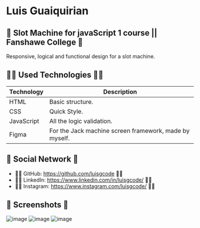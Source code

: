 # Luis Guaiquirian

## 📜 Slot Machine for javaScript 1 course || Fanshawe College 📜

Responsive, logical and functional design for a slot machine.

## 👨‍💻 Used Technologies 👨‍💻

| Technology | Description                                                                          |
| ---------- | ------------------------------------------------------------------------------------ |
| HTML       | Basic structure.                                                                     |
| CSS        | Quick Style.                                                                         |
| JavaScript | All the logic validation.                                                            |
| Figma      | For the Jack machine screen framework, made by myself.                               |

## 🤗 Social Network 🤗

- 🧑‍💻 GitHub: https://github.com/luisgcode 🧑‍💻
- 🧑‍💻 LinkedIn: https://www.linkedin.com/in/luisgcode/ 🧑‍💻
- 🧑‍💻 Instagram: https://www.instagram.com/luisgcode/ 🧑‍💻

## 📜 Screenshots 📜
![image](https://github.com/luisgcode/slotMachineJSCollegeTerm1/assets/72318958/5118d36d-8778-4c91-81eb-cb6f144c78b6)
![image](https://github.com/luisgcode/slotMachineJSCollegeTerm1/assets/72318958/f505523a-76b7-4cca-ab37-e20ebe6ba476)
![image](https://github.com/luisgcode/slotMachineJSCollegeTerm1/assets/72318958/2e3b1916-dc3d-4e22-b5d8-4040a6ae8c55)
